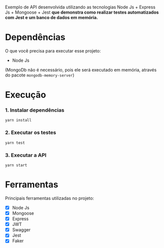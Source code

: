 Exemplo de API desenvolvida utilizando as tecnologias Node Js + Express Js + Mongoose + Jest **que demonstra como realizar testes automatizados com Jest e um banco de dados em memória.**

# Dependências
O que você precisa para executar esse projeto:
- Node Js  

(MongoDb não é necessário, pois ele será executado em memória, através do pacote ````mongodb-memory-server````)

# Execução
### 1. Instalar dependências
````yarn install````
### 2. Executar os testes
````yarn test````
### 3. Executar a API
````yarn start````

# Ferramentas
Principais ferramentas utilizadas no projeto:
- [x] Node Js
- [x] Mongoose
- [x] Express
- [x] JWT
- [x] Swagger
- [x] Jest
- [x] Faker
